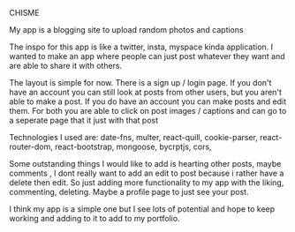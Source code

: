CHISME 

My app is a blogging site to upload random photos and captions 

The inspo for this app is like a twitter, insta, myspace kinda application. I wanted to make an app where people can just post whatever they want and are able to share it with others.

The layout is simple for now. There is a sign up / login page. If you don't have an account you can still look at posts from other users, but you aren't able to make a post. If you do have an account you can make posts and edit them. For both you are able to click on post images / captions and can go to a seperate page that it just with that post

Technologies I used are:
date-fns, multer, react-quill, cookie-parser, react-router-dom, react-bootstrap, mongoose, bycrptjs, cors, 

Some outstanding things I would like to add is hearting other posts, maybe comments , I dont really want to add an edit to post because i rather have a delete then edit. So just adding more functionality to my app with the liking, commenting, deleting. Maybe a profile page to just see your post.

I think my app is a simple one but I see lots of potential and hope to keep working and adding to it to add to my portfolio.